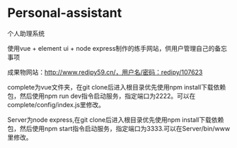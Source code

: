 # Personal-assistant
个人助理系统

使用vue + element ui + node express制作的练手网站，供用户管理自己的备忘事项

成果物网站：http://www.redipy59.cn/，用户名/密码：redipy/107623

complete为vue文件夹，在git clone后进入根目录优先使用npm install下载依赖包，然后使用npm run dev指令启动服务，指定端口为2222。可以在complete/config/index.js里修改。

Server为node express,在git clone后进入根目录优先使用npm install下载依赖包，然后使用npm start指令启动服务，指定端口为3333.可以在Server/bin/www里修改。
